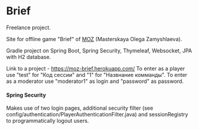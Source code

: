 # Brief

Freelance project.

Site for offline game "Brief" of [MOZ](http://www.zamyshlyaev.com/) (Masterskaya Olega Zamyshlaeva). 

Gradle project on Spring Boot, Spring Security, Thymeleaf, Websocket, JPA with H2 database. 

Link to a project - https://moz-brief.herokuapp.com/ 
To enter as a player use "test" for "Код сессии" and "1" for "Назвнание комманды".
To enter as a moderator use "moderator1" as login and "password" as password. 

#### Spring Security
Makes use of two login pages, additional security filter (see config/authentication/PlayerAuthenticationFilter.java) and sessionRegistry to programmatically logout users. 
